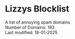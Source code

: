# Lizzys Blocklist
A list of annoying spam domains<br>
Number of Domains: 183<br>
Last modified: 18-01-2025<br>

